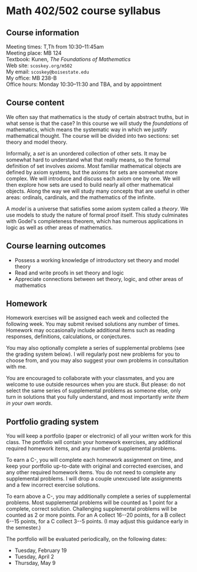 # Math 402/502 course syllabus

## Course information

Meeting times: T,Th from 10:30&ndash;11:45am  
Meeting place: MB 124  
Textbook: Kunen, *The Foundations of Mathematics*  
Web site: `scoskey.org/m502`  
My email: `scoskey@boisestate.edu`  
My office: MB 238-B  
Office hours: Monday 10:30&ndash;11:30 and TBA, and by appointment

## Course content

We often say that mathematics is the study of certain abstract truths, but in what sense is that the case? In this course we will study the *foundations* of mathematics, which means the systematic way in which we justify mathematical thought. The course will be divided into two sections: set theory and model theory.

Informally, a *set* is an unordered collection of other sets. It may be somewhat hard to understand what that really means, so the formal definition of set involves *axioms*. Most familiar mathematical objects are defined by axiom systems, but the axioms for sets are somewhat more complex. We will introduce and discuss each axiom one by one. We will then explore how sets are used to build nearly all other mathematical objects. Along the way we will study many concepts that are useful in other areas: ordinals, cardinals, and the mathematics of the infinite.

A *model* is a universe that satisfies some axiom system called a *theory*. We use models to study the nature of formal proof itself. This study culminates with Godel's completeness theorem, which has numerous applications in logic as well as other areas of mathematics.

## Course learning outcomes

* Possess a working knowledge of introductory set theory and model theory
* Read and write proofs in set theory and logic
* Appreciate connections between set theory, logic, and other areas of mathematics

## Homework

Homework exercises will be assigned each week and collected the following week. You may submit revised solutions any number of times. Homework may occasionally include additional items such as reading responses, definitions, calculations, or conjectures.

You may also optionally complete a series of supplemental problems (see the grading system below). I will regularly post new problems for you to choose from, and you may also suggest your own problems in consultation with me.

You are encouraged to collaborate with your classmates, and you are welcome to use outside resources when you are stuck. But please: do not select the same series of supplemental problems as someone else, only turn in solutions that you fully understand, and most importantly *write them in your own words*. 

## Portfolio grading system

You will keep a portfolio (paper or electronic) of all your written work for this class. The portfolio will contain your homework exercises, any additional required homework items, and any number of supplemental problems.

To earn a C-, you will complete each homework assignment on time, and keep your portfolio up-to-date with original and corrected exercises, and any other required homework items. You do not need to complete any supplemental problems. I will drop a couple unexcused late assignments and a few incorrect exercise solutions.

To earn above a C-, you may additionally complete a series of supplemental problems. Most supplemental problems will be counted as 1 point for a complete, correct solution. Challenging supplemental problems will be counted as 2 or more points. For an A collect 16--20 points, for a B collect 6--15 points, for a C collect 3--5 points. (I may adjust this guidance early in the semester.)

The portfolio will be evaluated periodically, on the following dates:

* Tuesday, February 19
* Tuesday, April 2
* Thursday, May 9
